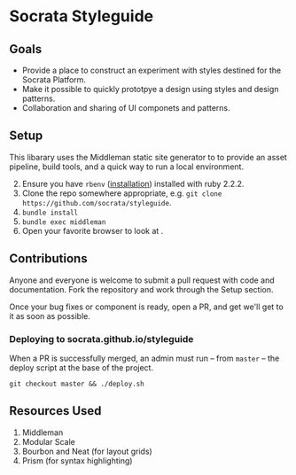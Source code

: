 # Socrata Styleguide
## Goals
- Provide a place to construct an experiment with styles destined for the Socrata Platform.
- Make it possible to quickly prototpye a design using styles and design patterns.
- Collaboration and sharing of UI componets and patterns.

## Setup
This libarary uses the Middleman static site generator to to provide an asset pipeline, build tools, and a quick way to run a local environment.

2. Ensure you have `rbenv` ([installation](https://github.com/sstephenson/rbenv#installation)) installed with ruby 2.2.2.
1. Clone the repo somewhere appropriate, e.g. `git clone https://github.com/socrata/styleguide`.
3. `bundle install`
4. `bundle exec middleman`
5. Open your favorite browser to look at [](http://localhost:4567).

## Contributions
Anyone and everyone is welcome to submit a pull request with code and documentation. Fork the repository and work through the Setup section.

Once your bug fixes or component is ready, open a PR, and get we'll get to it as soon as possible.

### Deploying to socrata.github.io/styleguide
When a PR is successfully merged, an admin must run – from `master` – the deploy script at the base of the project.

`git checkout master && ./deploy.sh`

## Resources Used
1. Middleman
2. Modular Scale
3. Bourbon and Neat (for layout grids)
4. Prism (for syntax highlighting)
